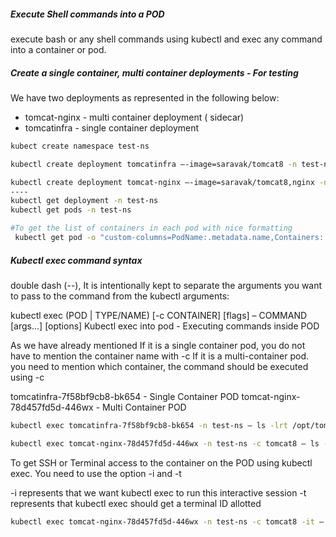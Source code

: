 
#####  Execute Shell commands into a POD

execute bash or any shell commands using kubectl and exec any command into a container or pod.

##### Create a single container, multi container deployments - For testing
We have two deployments as represented in the following below:
- tomcat-nginx -  multi container deployment ( sidecar)
- tomcatinfra - single container deployment
``````sh
kubect create namespace test-ns

kubectl create deployment tomcatinfra –-image=saravak/tomcat8 -n test-ns  # kubectl create deployment tomcat-nginx – image=saravak/tomcat8,nginx -n test-ns

kubectl create deployment tomcat-nginx –-image=saravak/tomcat8,nginx -n test-ns  # Creating a Multi Container deployment
----
kubectl get deployment -n test-ns
kubectl get pods -n test-ns
``````
``````sh
#To get the list of containers in each pod with nice formatting
 kubectl get pod -o "custom-columns=PodName:.metadata.name,Containers:.spec.containers[*].name,Image:.spec.containers[*].image" -n test-ns

``````
##### Kubectl exec command syntax
 double dash (--), It is intentionally kept to separate the arguments you want to pass to the command from the kubectl arguments:

kubectl exec (POD | TYPE/NAME) [-c CONTAINER] [flags] – COMMAND [args...] [options]
Kubectl exec into pod - Executing commands inside POD

As we have already mentioned If it is a single container pod, you do not have to mention the container name with -c
If it is a multi-container pod. you need to mention which container, the command should be executed using -c

tomcatinfra-7f58bf9cb8-bk654 - Single Container POD
tomcat-nginx-78d457fd5d-446wx - Multi Container POD

``````sh
kubectl exec tomcatinfra-7f58bf9cb8-bk654 -n test-ns – ls -lrt /opt/tomcat/webapps

kubectl exec tomcat-nginx-78d457fd5d-446wx -n test-ns -c tomcat8 – ls -lrt /opt/tomcat/webapps

``````
To get SSH or Terminal access to the container on the POD using kubectl exec.
You need to use the option -i  and -t

-i  represents that we want kubectl exec to run this interactive session
-t  represents that kubectl exec should get a terminal ID allotted
``````sh
kubectl exec tomcat-nginx-78d457fd5d-446wx -n test-ns -c tomcat8 -it – bash

``````